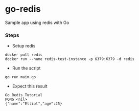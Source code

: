 # go-redis
Sample app using redis with Go

### Steps
- Setup redis
```
docker pull redis
docker run --name redis-test-instance -p 6379:6379 -d redis
```
- Run the script
```
go run main.go
```
- Expect this result
```
Go Redis Tutorial
PONG <nil>
{"name":"Elliot","age":25}
```
